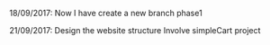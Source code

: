 18/09/2017: Now I have create a new branch phase1

21/09/2017: Design the website structure
            Involve simpleCart project
